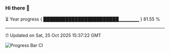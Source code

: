 ### Hi there 👋

⏳ Year progress { ████████████████████████▁▁▁▁▁▁ } 81.55 %

---

⏰ Updated on Sat, 25 Oct 2025 15:37:22 GMT

![Progress Bar CI](https://github.com/IshwaranRudhara/GIT-ACTION/workflows/Progress%20Bar%20CI/badge.svg)
